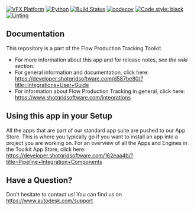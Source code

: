 [![VFX Platform](https://img.shields.io/badge/vfxplatform-2025%20%7C%202024%20%7C%202023%20%7C%202022-blue.svg)](http://www.vfxplatform.com/)
[![Python](https://img.shields.io/badge/python-3.11%20%7C%203.10%20%7C%203.9-blue.svg)](https://www.python.org/)
[![Build Status](https://dev.azure.com/shotgun-ecosystem/Toolkit/_apis/build/status/Apps/tk-multi-shotgunpanel?branchName=master)](https://dev.azure.com/shotgun-ecosystem/Toolkit/_build/latest?definitionId=61&branchName=master)
[![codecov](https://codecov.io/gh/shotgunsoftware/tk-multi-shotgunpanel/branch/master/graph/badge.svg)](https://codecov.io/gh/shotgunsoftware/tk-multi-shotgunpanel)
[![Code style: black](https://img.shields.io/badge/code%20style-black-000000.svg)](https://github.com/psf/black)
[![Linting](https://img.shields.io/badge/PEP8%20by-Hound%20CI-a873d1.svg)](https://houndci.com)

## Documentation
This repository is a part of the Flow Production Tracking Toolkit.

- For more information about this app and for release notes, *see the wiki section*.
- For general information and documentation, click here: https://developer.shotgridsoftware.com/d587be80/?title=Integrations+User+Guide
- For information about Flow Production Tracking in general, click here: https://www.shotgridsoftware.com/integrations

## Using this app in your Setup
All the apps that are part of our standard app suite are pushed to our App Store.
This is where you typically go if you want to install an app into a project you are
working on. For an overview of all the Apps and Engines in the Toolkit App Store,
click here: https://developer.shotgridsoftware.com/162eaa4b/?title=Pipeline+Integration+Components

## Have a Question?
Don't hesitate to contact us! You can find us on https://www.autodesk.com/support
